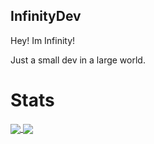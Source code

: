 ## InfinityDev

Hey! Im Infinity!

Just a small dev in a large world.

# Stats

<a href="https://infinity-dev.xyz">
  <img align="center" src="https://github-readme-stats.vercel.app/api?username=InfinityDevTech&count_private=true" />
</a>
<a href="https://infinity-dev.xyz">
  <img align="center" src="https://github-readme-stats.vercel.app/api/top-langs/?username=infinitydevtech&layout=compact" />
</a>
